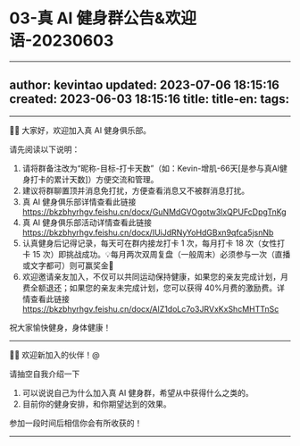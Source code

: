 # 03-真 AI 健身群公告&欢迎语-20230603

---
author: kevintao
updated: 2023-07-06 18:15:16
created: 2023-06-03 18:15:16
title: 
title-en: 
tags: 
  - 
---

👏🏻 大家好，欢迎加入真 AI 健身俱乐部。

请先阅读以下说明：

1. 请将群备注改为“昵称-目标-打卡天数”（如：Kevin-增肌-66天[是参与真AI健身打卡的累计天数]）方便交流和管理。
2. 建议将群聊置顶并消息免打扰，方便查看消息又不被群消息打扰。
3. 真 AI 健身俱乐部详情查看此链接 https://bkzbhyrhgv.feishu.cn/docx/GuNMdGVOgotw3lxQPUFcDpgTnKg
4. 真 AI 健身俱乐部活动详情查看此链接 https://bkzbhyrhgv.feishu.cn/docx/IUiJdRNyYoHdGBxn9qfca5jsnNb
5. 认真健身后记得记录，每天可在群内接龙打卡 1 次，每月打卡 18 次（女性打卡 15 次）即挑战成功。💡每月两次双周复盘（一般周末）必须参与一次（直播或文字都可）则可赢奖金🧧
6. 欢迎邀请亲友加入，不仅可以共同运动保持健康，如果您的亲友完成计划，月费全额退还；如果您的亲友未完成计划，您可以获得 40%月费的激励费。详情查看此链接 https://bkzbhyrhgv.feishu.cn/docx/AlZ1doLc7o3JRVxKxShcMHTTnSc

祝大家愉快健身，身体健康！

---

👏🏻 欢迎新加入的伙伴！@

请抽空自我介绍一下

1. 可以说说自己为什么加入真 AI 健身群，希望从中获得什么之类的。
2. 目前你的健身安排，和你期望达到的效果。

参加一段时间后相信你会有所收获的！

---
